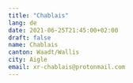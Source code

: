 ```yaml
---
title: "Chablais"
lang: de
date: 2021-06-25T21:45:00+02:00
draft: false
name: Chablais
canton: Waadt/Wallis
city: Aigle
email: xr-chablais@protonmail.com
---
```


